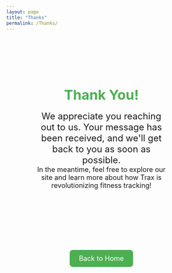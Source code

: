 ```yaml
---
layout: page
title: "Thanks"
permalink: /Thanks/
---
```


<div style="text-align: center; padding: 80px; ">
  <h1 style="font-size: 36px; margin-bottom: 20px; color: #4CAF50;">Thank You!</h1>
  <p style="font-size: 24px; margin-bottom: 20px; max-width: 800px; margin: auto;">
    We appreciate you reaching out to us. Your message has been received, and we'll get back to you as soon as possible.
  </p>
  <p style="font-size: 18px; margin-bottom: 40px; max-width: 800px; margin: auto;">
    In the meantime, feel free to explore our site and learn more about how Trax is revolutionizing fitness tracking!
  </p>
</div>
  <div style="text-align: center; padding: 80px; ">
  <a href="/" style="display: inline-block; padding: 12px 24px; background-color: #4CAF50; color: white; text-decoration: none; font-size: 18px; border-radius: 8px; transition: background-color 0.3s ease;">
    Back to Home
  </a>
  </div>
